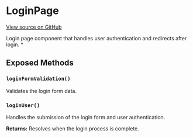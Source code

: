 # LoginPage

[View source on GitHub](https://github.com/DestillApp/main/blob/main/frontend/src/pages/LoginPage.vue)

Login page component that handles user authentication and redirects after login.
 *

## Exposed Methods

### `loginFormValidation()`
Validates the login form data.

### `loginUser()`
Handles the submission of the login form and user authentication.

**Returns:** Resolves when the login process is complete.
